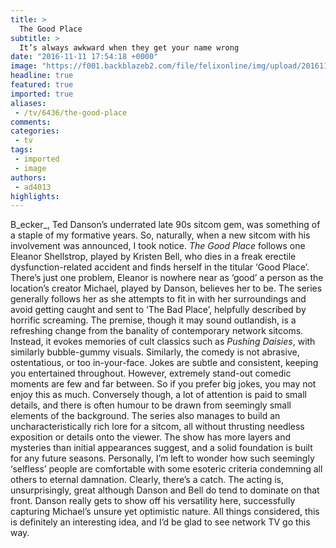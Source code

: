 ```yaml
---
title: >
  The Good Place
subtitle: >
  It’s always awkward when they get your name wrong
date: "2016-11-11 17:54:18 +0000"
image: "https://f001.backblazeb2.com/file/felixonline/img/upload/201611111753-felix-The-Good-Place.jpg"
headline: true
featured: true
imported: true
aliases:
 - /tv/6436/the-good-place
comments:
categories:
 - tv
tags:
 - imported
 - image
authors:
 - ad4013
highlights:
---
```


B_ecker_, Ted Danson’s underrated late 90s sitcom gem, was something of a staple of my formative years. So, naturally, when a new sitcom with his involvement was announced, I took notice. _The Good Place_ follows one Eleanor Shellstrop, played by Kristen Bell, who dies in a freak erectile dysfunction-related accident and finds herself in the titular ‘Good Place’. There’s just one problem, Eleanor is nowhere near as ‘good’ a person as the location’s creator Michael, played by Danson, believes her to be.             The series generally follows her as she attempts to fit in with her surroundings and avoid getting caught and sent to ‘The Bad Place’, helpfully described by horrific screaming. The premise, though it may sound outlandish, is a refreshing change from the banality of contemporary network sitcoms. Instead, it evokes memories of cult classics such as _Pushing Daisies_, with similarly bubble-gummy visuals. Similarly, the comedy is not abrasive, ostentatious, or too in-your-face. Jokes are subtle and consistent, keeping you entertained throughout. However, extremely stand-out comedic moments are few and far between. So if you prefer big jokes, you may not enjoy this as much. Conversely though, a lot of attention is paid to small details, and there is often humour to be drawn from seemingly small elements of the background. The series also manages to build an uncharacteristically rich lore for a sitcom, all without thrusting needless exposition or details onto the viewer. The show has more layers and mysteries than initial appearances suggest, and a solid foundation is built for any future seasons. Personally, I’m left to wonder how such seemingly ‘selfless’ people are comfortable with some esoteric criteria condemning all others to eternal damnation. Clearly, there’s a catch. The acting is, unsurprisingly, great although Danson and Bell do tend to dominate on that front. Danson really gets to show off his versatility here, successfully capturing Michael’s unsure yet optimistic nature. All things considered, this is definitely an interesting idea, and I’d be glad to see network TV go this way.

